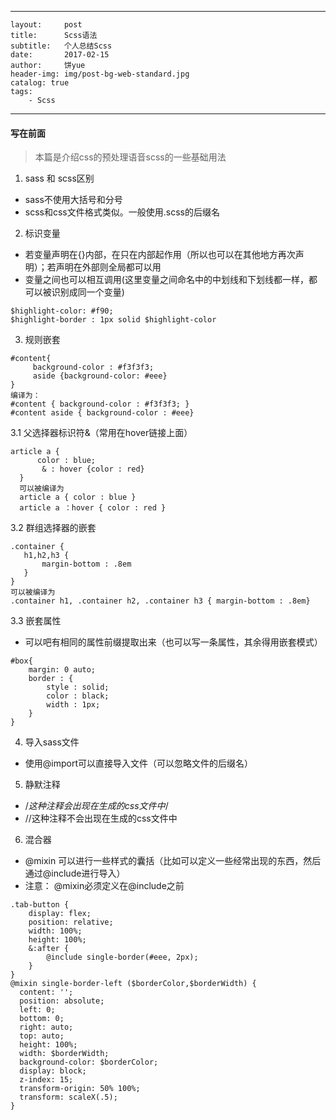 
---
	layout:     post
	title:      Scss语法
	subtitle:   个人总结Scss
	date:       2017-02-15
	author:     饼yue
	header-img: img/post-bg-web-standard.jpg
	catalog: true
	tags:
	    - Scss
---


#### 写在前面

> 本篇是介绍css的预处理语音scss的一些基础用法

1. sass 和 scss区别

+ sass不使用大括号和分号
+ scss和css文件格式类似。一般使用.scss的后缀名

2. 标识变量

+ 若变量声明在{}内部，在只在内部起作用（所以也可以在其他地方再次声明）；若声明在外部则全局都可以用
+ 变量之间也可以相互调用(这里变量之间命名中的中划线和下划线都一样，都可以被识别成同一个变量)
```
$highlight-color: #f90;
$highlight-border : 1px solid $highlight-color
```
3. 规则嵌套
```
#content{
     background-color : #f3f3f3;
     aside {background-color: #eee}
}
编译为：
#content { background-color : #f3f3f3; }
#content aside { background-color : #eee}
```
3.1 父选择器标识符&（常用在hover链接上面）
```
article a {
      color : blue;
       & : hover {color : red}
  }
  可以被编译为
  article a { color : blue }
  article a ：hover { color : red }
```
3.2 群组选择器的嵌套
```
.container {
   h1,h2,h3 {
       margin-bottom : .8em
   }
}
可以被编译为
.container h1, .container h2, .container h3 { margin-bottom : .8em}
```
3.3 嵌套属性
* 可以吧有相同的属性前缀提取出来（也可以写一条属性，其余得用嵌套模式）

```
#box{
    margin: 0 auto;
    border : {
        style : solid;
        color : black;
        width : 1px;
    }
}
```
4. 导入sass文件
* 使用@import可以直接导入文件（可以忽略文件的后缀名）
5. 静默注释
+  /*这种注释会出现在生成的css文件中*/
+ //这种注释不会出现在生成的css文件中
6. 混合器
* @mixin 可以进行一些样式的囊括（比如可以定义一些经常出现的东西，然后通过@include进行导入）
* 注意： @mixin必须定义在@include之前

```
.tab-button {
    display: flex;
    position: relative;
    width: 100%;
    height: 100%;
    &:after {
        @include single-border(#eee, 2px);
    }
}
@mixin single-border-left ($borderColor,$borderWidth) {
  content: '';
  position: absolute;
  left: 0;
  bottom: 0;
  right: auto;
  top: auto;
  height: 100%;
  width: $borderWidth;
  background-color: $borderColor;
  display: block;
  z-index: 15;
  transform-origin: 50% 100%;
  transform: scaleX(.5);
}
```


